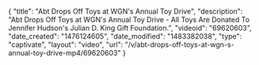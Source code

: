 {
    "title": "Abt Drops Off Toys at WGN's Annual Toy Drive",
    "description": "Abt Drops Off Toys at WGN's Annual Toy Drive - All Toys Are Donated To Jennifer Hudson's Julian D. King Gift Foundation.",
    "videoid": "69620603",
    "date_created": "1476124605",
    "date_modified": "1483382038",
    "type": "captivate",
    "layout": "video",
    "url": "\/v\/abt-drops-off-toys-at-wgn-s-annual-toy-drive-mp4\/69620603"
}